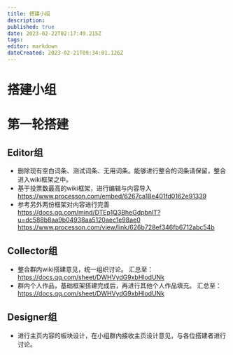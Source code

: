 ```yaml
---
title: 搭建小组
description: 
published: true
date: 2023-02-22T02:17:49.215Z
tags: 
editor: markdown
dateCreated: 2023-02-21T09:34:01.126Z
---
```


# 搭建小组



# 第一轮搭建

 ## Editor组
 - 删除现有空白词条、测试词条、无用词条。能够进行整合的词条请保留，整合进入wiki框架之中。
 - 基于投票数最高的wiki框架，进行编辑与内容导入
 https://www.processon.com/embed/6267ca18e401fd0162e91339
 - 参考另外两份框架对内容进行完善
 https://docs.qq.com/mind/DTEp1Q3BheGdpbnlT?u=dc588b8aa9b04938aa5120aec1e98ae0
 https://www.processon.com/view/link/626b728ef346fb6712abc54b

 ## Collector组
 - 整合群内wiki搭建意见，统一组织讨论。
 汇总至：https://docs.qq.com/sheet/DWHVydG9xbHlodUNk
 - 群内个人作品，基础框架搭建完成后，再进行其他个人作品填充。
 汇总至：https://docs.qq.com/sheet/DWHVydG9xbHlodUNk


 ## Designer组
-  进行主页内容的板块设计，在小组群内接收主页设计意见，与各位搭建者进行讨论。

